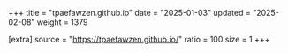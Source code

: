 +++
title = "tpaefawzen.github.io"
date = "2025-01-03"
updated = "2025-02-08"
weight = 1379

[extra]
source = "https://tpaefawzen.github.io/"
ratio = 100
size = 1
+++

